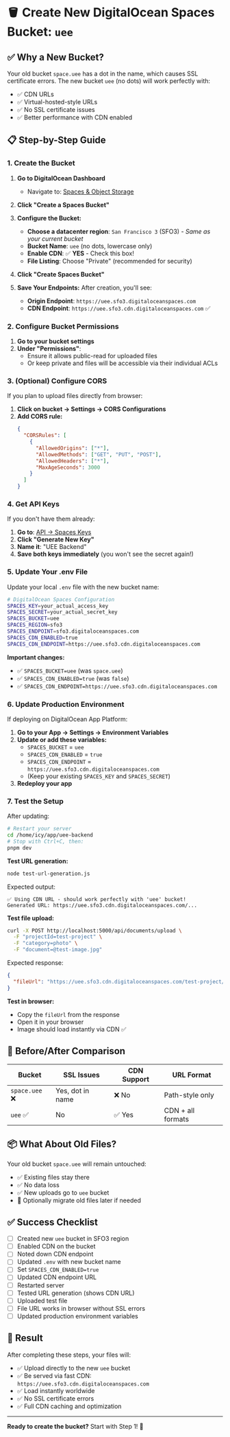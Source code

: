 # 🪣 Create New DigitalOcean Spaces Bucket: `uee`

## ✅ Why a New Bucket?

Your old bucket `space.uee` has a dot in the name, which causes SSL certificate errors. The new bucket `uee` (no dots) will work perfectly with:
- ✅ CDN URLs
- ✅ Virtual-hosted-style URLs
- ✅ No SSL certificate issues
- ✅ Better performance with CDN enabled

## 📋 Step-by-Step Guide

### 1. Create the Bucket

1. **Go to DigitalOcean Dashboard**
   - Navigate to: [Spaces & Object Storage](https://cloud.digitalocean.com/spaces)
   
2. **Click "Create a Spaces Bucket"**

3. **Configure the Bucket:**
   - **Choose a datacenter region**: `San Francisco 3` (SFO3) - *Same as your current bucket*
   - **Bucket Name**: `uee` (no dots, lowercase only)
   - **Enable CDN**: ✅ **YES** - Check this box!
   - **File Listing**: Choose "Private" (recommended for security)
   
4. **Click "Create Spaces Bucket"**

5. **Save Your Endpoints:**
   After creation, you'll see:
   - **Origin Endpoint**: `https://uee.sfo3.digitaloceanspaces.com`
   - **CDN Endpoint**: `https://uee.sfo3.cdn.digitaloceanspaces.com` ✅

### 2. Configure Bucket Permissions

1. **Go to your bucket settings**
2. **Under "Permissions"**:
   - Ensure it allows public-read for uploaded files
   - Or keep private and files will be accessible via their individual ACLs

### 3. (Optional) Configure CORS

If you plan to upload files directly from browser:

1. **Click on bucket → Settings → CORS Configurations**
2. **Add CORS rule:**
   ```json
   {
     "CORSRules": [
       {
         "AllowedOrigins": ["*"],
         "AllowedMethods": ["GET", "PUT", "POST"],
         "AllowedHeaders": ["*"],
         "MaxAgeSeconds": 3000
       }
     ]
   }
   ```

### 4. Get API Keys

If you don't have them already:

1. **Go to**: [API → Spaces Keys](https://cloud.digitalocean.com/account/api/spaces)
2. **Click "Generate New Key"**
3. **Name it**: "UEE Backend"
4. **Save both keys immediately** (you won't see the secret again!)

### 5. Update Your .env File

Update your local `.env` file with the new bucket name:

```bash
# DigitalOcean Spaces Configuration
SPACES_KEY=your_actual_access_key
SPACES_SECRET=your_actual_secret_key
SPACES_BUCKET=uee
SPACES_REGION=sfo3
SPACES_ENDPOINT=sfo3.digitaloceanspaces.com
SPACES_CDN_ENABLED=true
SPACES_CDN_ENDPOINT=https://uee.sfo3.cdn.digitaloceanspaces.com
```

**Important changes:**
- ✅ `SPACES_BUCKET=uee` (was `space.uee`)
- ✅ `SPACES_CDN_ENABLED=true` (was `false`)
- ✅ `SPACES_CDN_ENDPOINT=https://uee.sfo3.cdn.digitaloceanspaces.com`

### 6. Update Production Environment

If deploying on DigitalOcean App Platform:

1. **Go to your App → Settings → Environment Variables**
2. **Update or add these variables:**
   - `SPACES_BUCKET` = `uee`
   - `SPACES_CDN_ENABLED` = `true`
   - `SPACES_CDN_ENDPOINT` = `https://uee.sfo3.cdn.digitaloceanspaces.com`
   - (Keep your existing `SPACES_KEY` and `SPACES_SECRET`)
3. **Redeploy your app**

### 7. Test the Setup

After updating:

```bash
# Restart your server
cd /home/icy/app/uee-backend
# Stop with Ctrl+C, then:
pnpm dev
```

**Test URL generation:**
```bash
node test-url-generation.js
```

Expected output:
```
✅ Using CDN URL - should work perfectly with 'uee' bucket!
Generated URL: https://uee.sfo3.cdn.digitaloceanspaces.com/...
```

**Test file upload:**
```bash
curl -X POST http://localhost:5000/api/documents/upload \
  -F "projectId=test-project" \
  -F "category=photo" \
  -F "document=@test-image.jpg"
```

Expected response:
```json
{
  "fileUrl": "https://uee.sfo3.cdn.digitaloceanspaces.com/test-project/12345-test-image.jpg"
}
```

**Test in browser:**
- Copy the `fileUrl` from the response
- Open it in your browser
- Image should load instantly via CDN ✅

## 🎯 Before/After Comparison

| Bucket | SSL Issues | CDN Support | URL Format |
|--------|-----------|-------------|------------|
| `space.uee` ❌ | Yes, dot in name | ❌ No | Path-style only |
| `uee` ✅ | No | ✅ Yes | CDN + all formats |

## 📦 What About Old Files?

Your old bucket `space.uee` will remain untouched:
- ✅ Existing files stay there
- ✅ No data loss
- ✅ New uploads go to `uee` bucket
- 🔄 Optionally migrate old files later if needed

## ✅ Success Checklist

- [ ] Created new `uee` bucket in SFO3 region
- [ ] Enabled CDN on the bucket
- [ ] Noted down CDN endpoint
- [ ] Updated `.env` with new bucket name
- [ ] Set `SPACES_CDN_ENABLED=true`
- [ ] Updated CDN endpoint URL
- [ ] Restarted server
- [ ] Tested URL generation (shows CDN URL)
- [ ] Uploaded test file
- [ ] File URL works in browser without SSL errors
- [ ] Updated production environment variables

## 🚀 Result

After completing these steps, your files will:
- ✅ Upload directly to the new `uee` bucket
- ✅ Be served via fast CDN: `https://uee.sfo3.cdn.digitaloceanspaces.com`
- ✅ Load instantly worldwide
- ✅ No SSL certificate errors
- ✅ Full CDN caching and optimization

---

**Ready to create the bucket?** Start with Step 1! 🎉

